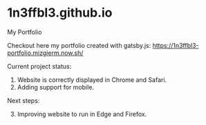 # 1n3ffbl3.github.io
My Portfolio

Checkout here my portfolio created with gatsby.js: https://1n3ffbl3-portfolio.mizgierm.now.sh/

Current project status:

1. Website is correctly displayed in Chrome and Safari.
2. Adding support for mobile.

Next steps:

3. Improving website to run in Edge and Firefox.
